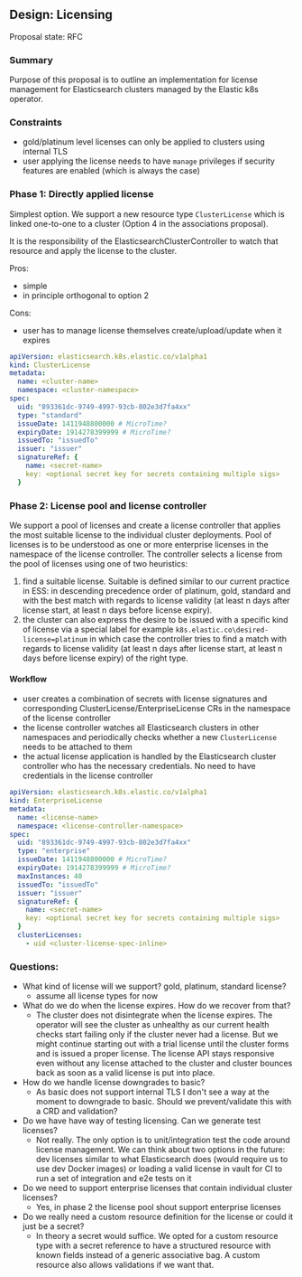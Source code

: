 ## Design: Licensing

Proposal state: RFC

### Summary 
Purpose of this proposal is to outline an implementation for license management for Elasticsearch clusters managed by the Elastic k8s operator.

### Constraints 

* gold/platinum level licenses can only be applied to clusters using internal TLS
* user applying the license needs to have `manage` privileges if security features are enabled (which is always the case) 


### Phase 1: Directly applied license

Simplest option. We support a new resource type `ClusterLicense` which is linked one-to-one to a cluster (Option 4 in the associations proposal).

It is the responsibility of the ElasticsearchClusterController to watch that resource and apply the license to the cluster. 

Pros: 
* simple
* in principle orthogonal to option 2

Cons:
* user has to manage license themselves create/upload/update when it expires


```yaml
apiVersion: elasticsearch.k8s.elastic.co/v1alpha1
kind: ClusterLicense
metadata:
  name: <cluster-name>
  namespace: <cluster-namespace>
spec:
  uid: "893361dc-9749-4997-93cb-802e3d7fa4xx" 
  type: "standard"
  issueDate: 1411948800000 # MicroTime?
  expiryDate: 1914278399999 # MicroTime?
  issuedTo: "issuedTo"
  issuer: "issuer"
  signatureRef: {
    name: <secret-name>
    key: <optional secret key for secrets containing multiple sigs> 
  }
```


### Phase  2: License pool and license controller 

We support a pool of licenses and create a license controller that applies the most suitable license to the individual cluster deployments.  Pool of licenses is to be understood as one or more enterprise licenses in the namespace of the license controller. The controller selects a license from the pool of licenses using one of two heuristics:
1. find a suitable license. Suitable is defined similar to our current practice in ESS: in descending precedence order of platinum, gold, standard and with the best match with regards to license validity (at least n days after license start, at least n days before license expiry). 
2. the cluster can also express the desire to be issued with a specific kind of license via a special label for example `k8s.elastic.co\desired-license=platinum` in which case the controller tries to find a match with regards to license validity (at least n days after license start, at least n days before license expiry) of the right type. 


#### Workflow
* user creates a combination of secrets with license signatures and corresponding ClusterLicense/EnterpriseLicense CRs in the namespace of the license controller
* the license controller watches all Elasticsearch clusters in other namespaces and periodically checks whether a new `ClusterLicense` needs to be attached to them
* the actual license application is handled by the Elasticsearch cluster controller who has the necessary credentials. No need to have credentials in the license controller


```yaml
apiVersion: elasticsearch.k8s.elastic.co/v1alpha1
kind: EnterpriseLicense
metadata:
  name: <license-name>
  namespace: <license-controller-namespace>
spec:
  uid: "893361dc-9749-4997-93cb-802e3d7fa4xx" 
  type: "enterprise"
  issueDate: 1411948800000 # MicroTime?
  expiryDate: 1914278399999 # MicroTime?
  maxInstances: 40
  issuedTo: "issuedTo"
  issuer: "issuer"
  signatureRef: {
    name: <secret-name>
    key: <optional secret key for secrets containing multiple sigs> 
  }
  clusterLicenses: 
    - uid <cluster-license-spec-inline>
```





### Questions: 

* What kind of license will we support? gold, platinum, standard license?
    * assume all license types for now  
* What do we do when the license expires. How do we recover from that?
    * The cluster does not disintegrate when the license expires. The operator will see the cluster as unhealthy as our current health checks start failing only if the cluster never had a license. But we might continue starting out with a trial license until the cluster forms and is issued a proper license.  The license API stays responsive even without any license attached to the cluster and cluster bounces back as soon as a valid license is put into place. 
* How do we handle license downgrades to basic? 
    * As basic does not support internal TLS I don't see a way at the moment to downgrade to basic. Should we prevent/validate this with a CRD and validation?
* Do we have have way of testing licensing. Can we generate test licenses?
    * Not really. The only option is to unit/integration test the code around license management. We can think about two options in the future: dev licenses similar to what Elasticsearch does (would require us to use dev Docker images) or loading a valid license in vault for CI to run a set of integration and e2e tests on it
* Do we need to support enterprise licenses that contain individual cluster licenses?
    * Yes, in phase 2 the license pool shout support enterprise licenses
* Do we really need a custom resource definition for the license or could it just be a secret?
    * In theory a secret would suffice. We opted for a custom resource type with a secret reference to have a structured resource with known fields instead of a generic associative bag. A custom resource also allows validations if we want that.
